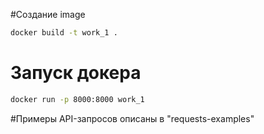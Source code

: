 #Создание image
```bash
docker build -t work_1 . 
```
# Запуск докера
```bash
docker run -p 8000:8000 work_1
```
#Примеры API-запросов описаны в "requests-examples"

